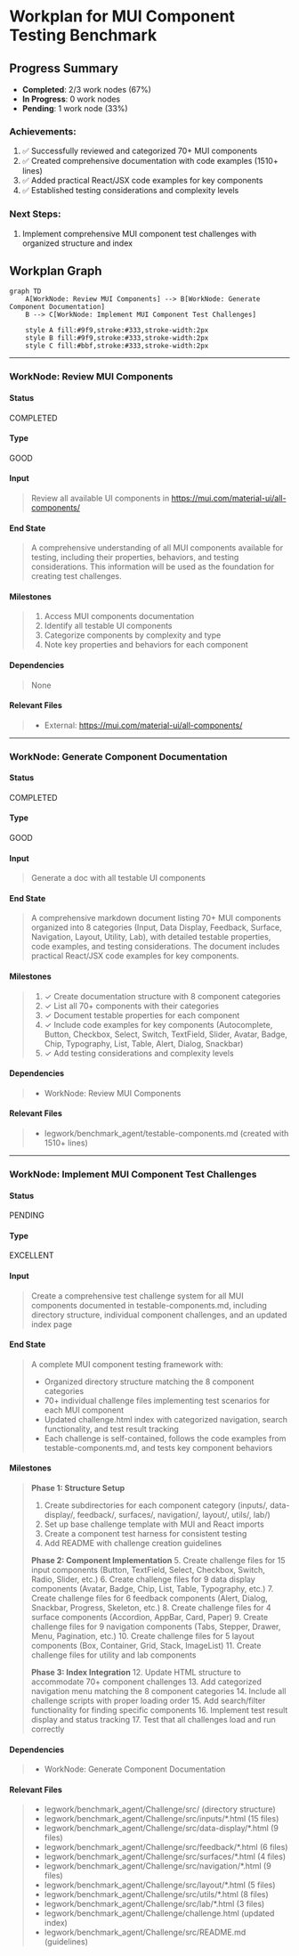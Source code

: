 # Workplan for MUI Component Testing Benchmark

## Progress Summary

- **Completed**: 2/3 work nodes (67%)
- **In Progress**: 0 work nodes
- **Pending**: 1 work node (33%)

### Achievements:
1. ✅ Successfully reviewed and categorized 70+ MUI components
2. ✅ Created comprehensive documentation with code examples (1510+ lines)
3. ✅ Added practical React/JSX code examples for key components
4. ✅ Established testing considerations and complexity levels

### Next Steps:
1. Implement comprehensive MUI component test challenges with organized structure and index

## Workplan Graph

```mermaid
graph TD
    A[WorkNode: Review MUI Components] --> B[WorkNode: Generate Component Documentation]
    B --> C[WorkNode: Implement MUI Component Test Challenges]
    
    style A fill:#9f9,stroke:#333,stroke-width:2px
    style B fill:#9f9,stroke:#333,stroke-width:2px
    style C fill:#bbf,stroke:#333,stroke-width:2px
```

---

### WorkNode: Review MUI Components

#### Status

COMPLETED

#### Type

GOOD

#### Input

> Review all available UI components in https://mui.com/material-ui/all-components/

#### End State

> A comprehensive understanding of all MUI components available for testing, including their properties, behaviors, and testing considerations. This information will be used as the foundation for creating test challenges.

#### Milestones

> 1. Access MUI components documentation
> 2. Identify all testable UI components
> 3. Categorize components by complexity and type
> 4. Note key properties and behaviors for each component

#### Dependencies

> None

#### Relevant Files

> - External: https://mui.com/material-ui/all-components/

---

### WorkNode: Generate Component Documentation

#### Status

COMPLETED

#### Type

GOOD

#### Input

> Generate a doc with all testable UI components

#### End State

> A comprehensive markdown document listing 70+ MUI components organized into 8 categories (Input, Data Display, Feedback, Surface, Navigation, Layout, Utility, Lab), with detailed testable properties, code examples, and testing considerations. The document includes practical React/JSX code examples for key components.

#### Milestones

> 1. ✓ Create documentation structure with 8 component categories
> 2. ✓ List all 70+ components with their categories
> 3. ✓ Document testable properties for each component
> 4. ✓ Include code examples for key components (Autocomplete, Button, Checkbox, Select, Switch, TextField, Slider, Avatar, Badge, Chip, Typography, List, Table, Alert, Dialog, Snackbar)
> 5. ✓ Add testing considerations and complexity levels

#### Dependencies

> - WorkNode: Review MUI Components

#### Relevant Files

> - legwork/benchmark_agent/testable-components.md (created with 1510+ lines)

---

### WorkNode: Implement MUI Component Test Challenges

#### Status

PENDING

#### Type

EXCELLENT

#### Input

> Create a comprehensive test challenge system for all MUI components documented in testable-components.md, including directory structure, individual component challenges, and an updated index page

#### End State

> A complete MUI component testing framework with:
> - Organized directory structure matching the 8 component categories
> - 70+ individual challenge files implementing test scenarios for each MUI component
> - Updated challenge.html index with categorized navigation, search functionality, and test result tracking
> - Each challenge is self-contained, follows the code examples from testable-components.md, and tests key component behaviors

#### Milestones

> **Phase 1: Structure Setup**
> 1. Create subdirectories for each component category (inputs/, data-display/, feedback/, surfaces/, navigation/, layout/, utils/, lab/)
> 2. Set up base challenge template with MUI and React imports
> 3. Create a component test harness for consistent testing
> 4. Add README with challenge creation guidelines
>
> **Phase 2: Component Implementation**
> 5. Create challenge files for 15 input components (Button, TextField, Select, Checkbox, Switch, Radio, Slider, etc.)
> 6. Create challenge files for 9 data display components (Avatar, Badge, Chip, List, Table, Typography, etc.)
> 7. Create challenge files for 6 feedback components (Alert, Dialog, Snackbar, Progress, Skeleton, etc.)
> 8. Create challenge files for 4 surface components (Accordion, AppBar, Card, Paper)
> 9. Create challenge files for 9 navigation components (Tabs, Stepper, Drawer, Menu, Pagination, etc.)
> 10. Create challenge files for 5 layout components (Box, Container, Grid, Stack, ImageList)
> 11. Create challenge files for utility and lab components
>
> **Phase 3: Index Integration**
> 12. Update HTML structure to accommodate 70+ component challenges
> 13. Add categorized navigation menu matching the 8 component categories
> 14. Include all challenge scripts with proper loading order
> 15. Add search/filter functionality for finding specific components
> 16. Implement test result display and status tracking
> 17. Test that all challenges load and run correctly

#### Dependencies

> - WorkNode: Generate Component Documentation

#### Relevant Files

> - legwork/benchmark_agent/Challenge/src/ (directory structure)
> - legwork/benchmark_agent/Challenge/src/inputs/*.html (15 files)
> - legwork/benchmark_agent/Challenge/src/data-display/*.html (9 files)
> - legwork/benchmark_agent/Challenge/src/feedback/*.html (6 files)
> - legwork/benchmark_agent/Challenge/src/surfaces/*.html (4 files)
> - legwork/benchmark_agent/Challenge/src/navigation/*.html (9 files)
> - legwork/benchmark_agent/Challenge/src/layout/*.html (5 files)
> - legwork/benchmark_agent/Challenge/src/utils/*.html (8 files)
> - legwork/benchmark_agent/Challenge/src/lab/*.html (3 files)
> - legwork/benchmark_agent/Challenge/challenge.html (updated index)
> - legwork/benchmark_agent/Challenge/src/README.md (guidelines)